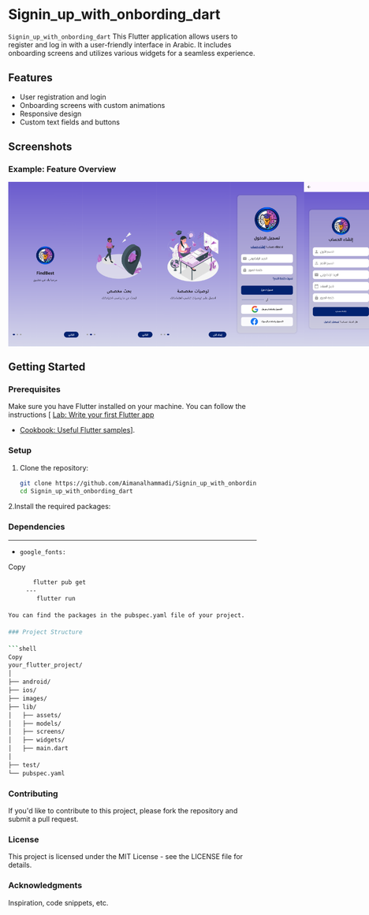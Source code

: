 # Signin_up_with_onbording_dart 

`Signin_up_with_onbording_dart` This Flutter application allows users to register and log in with a user-friendly interface in Arabic. It includes onboarding screens and utilizes various widgets for a seamless experience.

## Features
- User registration and login
- Onboarding screens with custom animations
- Responsive design
- Custom text fields and buttons

## Screenshots


### Example: Feature Overview

<div style="display: flex; justify-content: space-around;">
     <img src="images/screenshot3.png" alt="Feature 3" width="150" />
     <img src="images/screenshot4.png" alt="Feature 3" width="150" />
     <img src="images/screenshot5.png" alt="Feature 3" width="150" />
    <img src="images/screenshot1.png" alt="Feature 1" width="150" />
    <img src="images/screenshot2.png" alt="Feature 2" width="150" />
   
</div>

## Getting Started

### Prerequisites
Make sure you have Flutter installed on your machine. You can follow the instructions [ [Lab: Write your first Flutter app](https://docs.flutter.dev/get-started/codelab)
- [Cookbook: Useful Flutter samples](https://docs.flutter.dev/cookbook)].

### Setup
1. Clone the repository:

   ```bash
   git clone https://github.com/Aimanalhammadi/Signin_up_with_onbording_dart.git
   cd Signin_up_with_onbording_dart

2.Install the required packages:
### Dependencies
---
- `google_fonts:`


Copy
 ```bash
        flutter pub get
      ---  
         flutter run

You can find the packages in the pubspec.yaml file of your project.

### Project Structure

```shell  
Copy
your_flutter_project/
│
├── android/
├── ios/
├── images/
├── lib/
│   ├── assets/
│   ├── models/
│   ├── screens/
│   ├── widgets/
│   ├── main.dart
│
├── test/
└── pubspec.yaml

```

### Contributing
If you'd like to contribute to this project, please fork the repository and submit a pull request.

### License
This project is licensed under the MIT License - see the LICENSE file for details.

### Acknowledgments
Inspiration, code snippets, etc.

